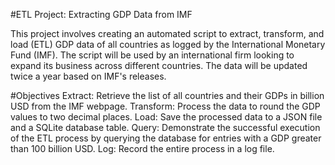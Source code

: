#ETL Project: Extracting GDP Data from IMF

This project involves creating an automated script to extract, transform, and load (ETL) GDP data of all countries as logged by the International Monetary Fund (IMF). The script will be used by an international firm looking to expand its business across different countries. The data will be updated twice a year based on IMF's releases.

#Objectives
Extract: Retrieve the list of all countries and their GDPs in billion USD from the IMF webpage.
Transform: Process the data to round the GDP values to two decimal places.
Load: Save the processed data to a JSON file and a SQLite database table.
Query: Demonstrate the successful execution of the ETL process by querying the database for entries with a GDP greater than 100 billion USD.
Log: Record the entire process in a log file.

